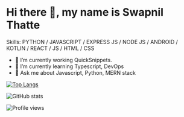 <p style="text-align:center"> <h1> Hi there 👋, my name is Swapnil Thatte </h1> </p>

<!-- <img src="https://github.com/SwapnilThatte/SwapnilThatte/blob/main/githubBanner.png"> -->

Skills: PYTHON / JAVASCRIPT / EXPRESS JS / NODE JS / ANDROID / KOTLIN / REACT / JS / HTML / CSS

- 🔭 I’m currently working QuickSnippets. 
- 🌱 I’m currently learning Typescript, DevOps 
- 💬 Ask me about Javascript, Python, MERN stack 


[![Top Langs](https://github-readme-stats.vercel.app/api/top-langs/?username=SwapnilThatte)](https://github.com/anuraghazra/github-readme-stats)

![GitHub stats](https://github-readme-stats.vercel.app/api?username=SwapnilThatte&show_icons=true)  

![Profile views](https://gpvc.arturio.dev/SwapnilThatte)  
